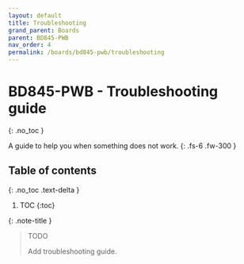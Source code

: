 ```yaml
---
layout: default
title: Troubleshooting
grand_parent: Boards
parent: BD845-PWB
nav_order: 4
permalink: /boards/bd845-pwb/troubleshooting
---
```


# BD845-PWB - Troubleshooting guide
{: .no_toc }

A guide to help you when something does not work.
{: .fs-6 .fw-300 }

## Table of contents
{: .no_toc .text-delta }

1. TOC
{:toc}

{: .note-title }
> TODO 
>
> Add troubleshooting guide.

